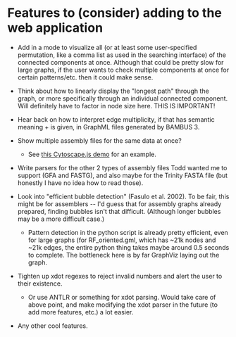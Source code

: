 # Features to (consider) adding to the web application

* Add in a mode to visualize all (or at least
  some user-specified permutation, like a comma list as used in the
  searching interface) of the connected components at once.
  Although that could be pretty slow for large graphs, if the user
  wants to check multiple components at once for certain patterns/etc.
  then it could make sense.

* Think about how to linearly display the "longest path" through the graph,
or more specifically through an individual connected component. Will
definitely have to factor in node size here. THIS IS IMPORTANT!

* Hear back on how to interpret edge multiplicity, if that has semantic
  meaning + is given, in GraphML files generated by BAMBUS 3.

* Show multiple assembly files for the same data at once?
    * See [this Cytoscape.js demo](http://js.cytoscape.org/demos/310dca83ba6970812dd0/) for an example.

* Write parsers for the other 2 types of assembly files Todd wanted me to
support (GFA and FASTG), and also maybe for the Trinity FASTA file
(but honestly I have no idea how to read those).

* Look into "efficient bubble detection" (Fasulo et al. 2002). To be fair,
this might be for assemblers -- I'd guess that for assembly graphs already
prepared, finding bubbles isn't that difficult. (Although longer bubbles
may be a more difficult case.)
	* Pattern detection in the python script is already pretty
	 efficient, even for large graphs (for RF_oriented.gml, which has
	 ~21k nodes and ~21k edges, the entire python thing takes maybe
	 around 0.5 seconds to complete. The bottleneck here is by far
	 GraphViz laying out the graph.

* Tighten up xdot regexes to reject invalid numbers and alert the user to
their existence.
    * Or use ANTLR or something for xdot parsing. Would take care of
      above point, and make modifying the xdot parser in the future (to add
      more features, etc.) a lot easier.

* Any other cool features.
